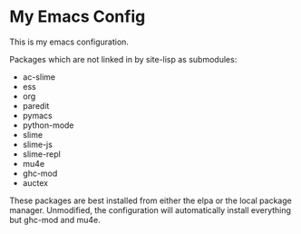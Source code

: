 # My Emacs Config

This is my emacs configuration.

Packages which are not linked in by site-lisp as submodules:

- ac-slime
- ess
- org
- paredit
- pymacs
- python-mode
- slime
- slime-js
- slime-repl
- mu4e
- ghc-mod
- auctex

These packages are best installed from either the elpa or the local
package manager. Unmodified, the configuration will automatically
install everything but ghc-mod and mu4e.
